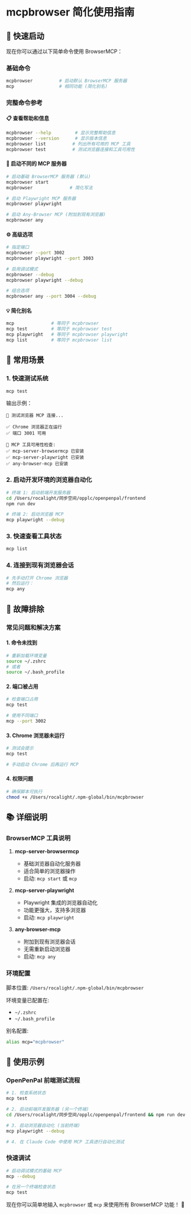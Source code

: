 # mcpbrowser 简化使用指南

## 🚀 快速启动

现在你可以通过以下简单命令使用 BrowserMCP：

### 基础命令
```bash
mcpbrowser          # 启动默认 BrowserMCP 服务器
mcp                 # 相同功能 (简化别名)
```

### 完整命令参考

#### 📋 查看帮助和信息
```bash
mcpbrowser --help         # 显示完整帮助信息
mcpbrowser --version      # 显示版本信息
mcpbrowser list          # 列出所有可用的 MCP 工具
mcpbrowser test          # 测试浏览器连接和工具可用性
```

#### 🔧 启动不同的 MCP 服务器
```bash
# 启动基础 BrowserMCP 服务器 (默认)
mcpbrowser start
mcpbrowser              # 简化写法

# 启动 Playwright MCP 服务器
mcpbrowser playwright

# 启动 Any-Browser MCP (附加到现有浏览器)
mcpbrowser any
```

#### ⚙️ 高级选项
```bash
# 指定端口
mcpbrowser --port 3002
mcpbrowser playwright --port 3003

# 启用调试模式
mcpbrowser --debug
mcpbrowser playwright --debug

# 组合选项
mcpbrowser any --port 3004 --debug
```

#### 💡 简化别名
```bash
mcp              # 等同于 mcpbrowser
mcp test         # 等同于 mcpbrowser test
mcp playwright   # 等同于 mcpbrowser playwright
mcp list         # 等同于 mcpbrowser list
```

## 🎯 常用场景

### 1. 快速测试系统
```bash
mcp test
```
输出示例：
```
🧪 测试浏览器 MCP 连接...

✅ Chrome 浏览器正在运行
✅ 端口 3001 可用

🔧 MCP 工具可用性检查:
✅ mcp-server-browsermcp 已安装
✅ mcp-server-playwright 已安装
✅ any-browser-mcp 已安装
```

### 2. 启动开发环境的浏览器自动化
```bash
# 终端 1: 启动前端开发服务器
cd /Users/rocalight/同步空间/opplc/openpenpal/frontend
npm run dev

# 终端 2: 启动浏览器 MCP
mcp playwright --debug
```

### 3. 快速查看工具状态
```bash
mcp list
```

### 4. 连接到现有浏览器会话
```bash
# 先手动打开 Chrome 浏览器
# 然后运行：
mcp any
```

## 🔧 故障排除

### 常见问题和解决方案

#### 1. 命令未找到
```bash
# 重新加载环境变量
source ~/.zshrc
# 或者
source ~/.bash_profile
```

#### 2. 端口被占用
```bash
# 检查端口占用
mcp test

# 使用不同端口
mcp --port 3002
```

#### 3. Chrome 浏览器未运行
```bash
# 测试会提示
mcp test

# 手动启动 Chrome 后再运行 MCP
```

#### 4. 权限问题
```bash
# 确保脚本可执行
chmod +x /Users/rocalight/.npm-global/bin/mcpbrowser
```

## 📚 详细说明

### BrowserMCP 工具说明

1. **mcp-server-browsermcp**
   - 基础浏览器自动化服务器
   - 适合简单的浏览器操作
   - 启动: `mcp start` 或 `mcp`

2. **mcp-server-playwright**
   - Playwright 集成的浏览器自动化
   - 功能更强大，支持多浏览器
   - 启动: `mcp playwright`

3. **any-browser-mcp**
   - 附加到现有浏览器会话
   - 无需重新启动浏览器
   - 启动: `mcp any`

### 环境配置

脚本位置: `/Users/rocalight/.npm-global/bin/mcpbrowser`

环境变量已配置在:
- `~/.zshrc`
- `~/.bash_profile`

别名配置:
```bash
alias mcp="mcpbrowser"
```

## 🎉 使用示例

### OpenPenPal 前端测试流程
```bash
# 1. 检查系统状态
mcp test

# 2. 启动前端开发服务器 (另一个终端)
cd /Users/rocalight/同步空间/opplc/openpenpal/frontend && npm run dev

# 3. 启动浏览器自动化 (当前终端)
mcp playwright --debug

# 4. 在 Claude Code 中使用 MCP 工具进行自动化测试
```

### 快速调试
```bash
# 启动调试模式的基础 MCP
mcp --debug

# 在另一个终端检查状态
mcp test
```

现在你可以简单地输入 `mcpbrowser` 或 `mcp` 来使用所有 BrowserMCP 功能！ 🎯